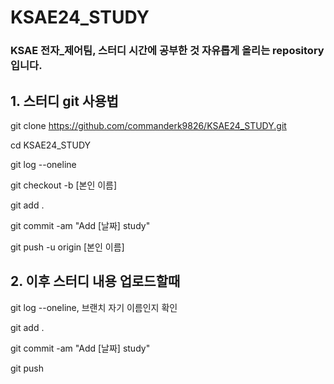 # KSAE24_STUDY
<h3>KSAE 전자_제어팀, 스터디 시간에 공부한 것 자유롭게 올리는 repository 입니다.</h3>

<h2>1. 스터디 git 사용법</h2>

git clone https://github.com/commanderk9826/KSAE24_STUDY.git

cd KSAE24_STUDY

git log --oneline

git checkout -b [본인 이름]

git add .

git commit -am "Add [날짜] study"

git push -u origin [본인 이름]

<h2>2. 이후 스터디 내용 업로드할때</h2>

git log --oneline, 브랜치 자기 이름인지 확인

git add .

git commit -am "Add [날짜] study"

git push


